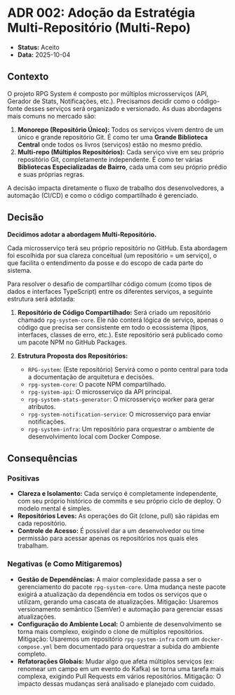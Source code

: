# ADR 002: Adoção da Estratégia Multi-Repositório (Multi-Repo)

-   **Status:** Aceito
-   **Data:** 2025-10-04

## Contexto

O projeto RPG System é composto por múltiplos microsserviços (API, Gerador de Stats, Notificações, etc.). Precisamos decidir como o código-fonte desses serviços será organizado e versionado. As duas abordagens mais comuns no mercado são:

1.  **Monorepo (Repositório Único):** Todos os serviços vivem dentro de um único e grande repositório Git. É como ter uma **Grande Biblioteca Central** onde todos os livros (serviços) estão no mesmo prédio.
2.  **Multi-repo (Múltiplos Repositórios):** Cada serviço vive em seu próprio repositório Git, completamente independente. É como ter várias **Bibliotecas Especializadas de Bairro**, cada uma com seu próprio prédio e suas próprias regras.

A decisão impacta diretamente o fluxo de trabalho dos desenvolvedores, a automação (CI/CD) e como o código compartilhado é gerenciado.

## Decisão

**Decidimos adotar a abordagem Multi-Repositório.**

Cada microsserviço terá seu próprio repositório no GitHub. Esta abordagem foi escolhida por sua clareza conceitual (um repositório = um serviço), o que facilita o entendimento da posse e do escopo de cada parte do sistema.

Para resolver o desafio de compartilhar código comum (como tipos de dados e interfaces TypeScript) entre os diferentes serviços, a seguinte estrutura será adotada:

1.  **Repositório de Código Compartilhado:** Será criado um repositório chamado `rpg-system-core`. Ele não conterá lógica de serviço, apenas o código que precisa ser consistente em todo o ecossistema (tipos, interfaces, classes de erro, etc.). Este repositório será publicado como um pacote NPM no GitHub Packages.

2.  **Estrutura Proposta dos Repositórios:**
    * `RPG-system`: (Este repositório) Servirá como o ponto central para toda a documentação de arquitetura e decisões.
    * `rpg-system-core`: O pacote NPM compartilhado.
    * `rpg-system-api`: O microsserviço da API principal.
    * `rpg-system-stats-generator`: O microsserviço worker para gerar atributos.
    * `rpg-system-notification-service`: O microsserviço para enviar notificações.
    * `rpg-system-infra`: Um repositório para orquestrar o ambiente de desenvolvimento local com Docker Compose.

## Consequências

### Positivas

-   **Clareza e Isolamento:** Cada serviço é completamente independente, com seu próprio histórico de commits e seu próprio ciclo de deploy. O modelo mental é simples.
-   **Repositórios Leves:** As operações do Git (clone, pull) são rápidas em cada repositório.
-   **Controle de Acesso:** É possível dar a um desenvolvedor ou time permissão para acessar apenas os repositórios nos quais eles trabalham.

### Negativas (e Como Mitigaremos)

-   **Gestão de Dependências:** A maior complexidade passa a ser o gerenciamento do pacote `rpg-system-core`. Uma mudança neste pacote exigirá a atualização da dependência em todos os serviços que o utilizam, gerando uma cascata de atualizações. Mitigação: Usaremos versionamento semântico (SemVer) e automação para gerenciar essas atualizações.
-   **Configuração do Ambiente Local:** O ambiente de desenvolvimento se torna mais complexo, exigindo o clone de múltiplos repositórios. Mitigação: Usaremos um repositório `rpg-system-infra` com um `docker-compose.yml` bem documentado para orquestrar a subida do ambiente completo.
-   **Refatorações Globais:** Mudar algo que afeta múltiplos serviços (ex: renomear um campo em um evento do Kafka) se torna uma tarefa mais complexa, exigindo Pull Requests em vários repositórios. Mitigação: O impacto dessas mudanças será analisado e planejado com cuidado.